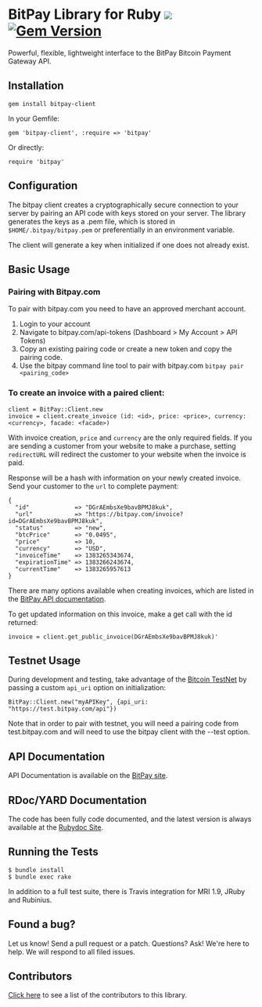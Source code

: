 # BitPay Library for Ruby [![](https://travis-ci.org/bitpay/ruby-cli.svg)](http://travis-ci.org/bitpay/ruby-cli) [![Gem Version](https://badge.fury.io/rb/bitpay-client.svg)](http://badge.fury.io/rb/bitpay-client)
Powerful, flexible, lightweight interface to the BitPay Bitcoin Payment Gateway API.

## Installation

    gem install bitpay-client
    
In your Gemfile:

    gem 'bitpay-client', :require => 'bitpay'

Or directly:

    require 'bitpay'

## Configuration

The bitpay client creates a cryptographically secure connection to your server by pairing an API code with keys stored on your server. The library generates the keys as a .pem file, which is stored in `$HOME/.bitpay/bitpay.pem` or preferentially in an environment variable.

The client will generate a key when initialized if one does not already exist.

## Basic Usage

### Pairing with Bitpay.com

To pair with bitpay.com you need to have an approved merchant account.  
1. Login to your account  
2. Navigate to bitpay.com/api-tokens (Dashboard > My Account > API Tokens)  
3. Copy an existing pairing code or create a new token and copy the pairing code.  
4. Use the bitpay command line tool to pair with bitpay.com `bitpay pair <pairing_code>`   

### To create an invoice with a paired client:

    client = BitPay::Client.new 
    invoice = client.create_invoice (id: <id>, price: <price>, currency: <currency>, facade: <facade>)

With invoice creation, `price` and `currency` are the only required fields. If you are sending a customer from your website to make a purchase, setting `redirectURL` will redirect the customer to your website when the invoice is paid.

Response will be a hash with information on your newly created invoice. Send your customer to the `url` to complete payment:

    {
      "id"             => "DGrAEmbsXe9bavBPMJ8kuk", 
      "url"            => "https://bitpay.com/invoice?id=DGrAEmbsXe9bavBPMJ8kuk",
      "status"         => "new",
      "btcPrice"       => "0.0495",
      "price"          => 10,
      "currency"       => "USD",
      "invoiceTime"    => 1383265343674,
      "expirationTime" => 1383266243674,
      "currentTime"    => 1383265957613
    }

There are many options available when creating invoices, which are listed in the [BitPay API documentation](https://bitpay.com/bitcoin-payment-gateway-api).

To get updated information on this invoice, make a get call with the id returned:

    invoice = client.get_public_invoice(DGrAEmbsXe9bavBPMJ8kuk)'

## Testnet Usage

During development and testing, take advantage of the [Bitcoin TestNet](https://en.bitcoin.it/wiki/Testnet) by passing a custom `api_uri` option on initialization:

    BitPay::Client.new("myAPIKey", {api_uri: "https://test.bitpay.com/api"})
    
Note that in order to pair with testnet, you will need a pairing code from test.bitpay.com and will need to use the bitpay client with the --test option.

## API Documentation

API Documentation is available on the [BitPay site](https://bitpay.com/api).

## RDoc/YARD Documentation
The code has been fully code documented, and the latest version is always available at the [Rubydoc Site](http://rubydoc.info/gems/bitpay-client).

## Running the Tests

    $ bundle install
    $ bundle exec rake

In addition to a full test suite, there is Travis integration for MRI 1.9, JRuby and Rubinius.

## Found a bug?
Let us know! Send a pull request or a patch. Questions? Ask! We're here to help. We will respond to all filed issues.

## Contributors
[Click here](https://github.com/bitpay/ruby-client/graphs/contributors) to see a list of the contributors to this library.
